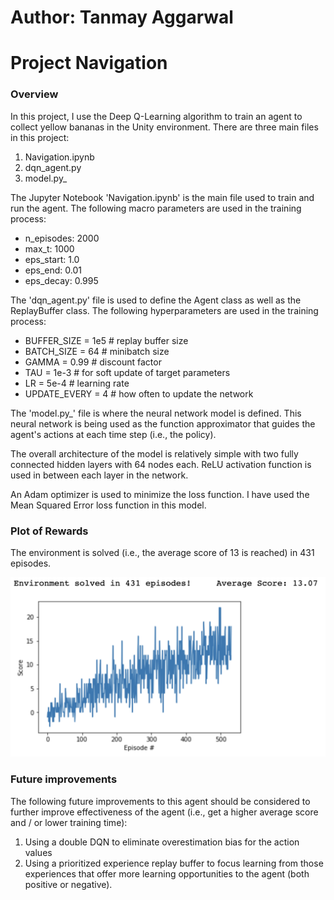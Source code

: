 # Author: Tanmay Aggarwal

# Project Navigation

### Overview

In this project, I use the Deep Q-Learning algorithm to train an agent to collect yellow bananas in the Unity environment. There are three main files in this project:
1. Navigation.ipynb
2. dqn_agent.py
3. model.py_

The Jupyter Notebook 'Navigation.ipynb' is the main file used to train and run the agent. The following macro parameters are used in the training process:
- n_episodes: 2000
- max_t: 1000
- eps_start: 1.0
- eps_end: 0.01
- eps_decay: 0.995

The 'dqn_agent.py' file is used to define the Agent class as well as the ReplayBuffer class. The following hyperparameters are used in the training process:

- BUFFER_SIZE = 1e5               # replay buffer size
- BATCH_SIZE = 64                 # minibatch size
- GAMMA = 0.99                    # discount factor
- TAU = 1e-3                      # for soft update of target parameters
- LR = 5e-4                       # learning rate
- UPDATE_EVERY = 4                # how often to update the network

The 'model.py_' file is where the neural network model is defined. This neural network is being used as the function approximator that guides the agent's actions at each time step (i.e., the policy).

The overall architecture of the model is relatively simple with two fully connected hidden layers with 64 nodes each. ReLU activation function is used in between each layer in the network.

An Adam optimizer is used to minimize the loss function. I have used the Mean Squared Error loss function in this model.

### Plot of Rewards

The environment is solved (i.e., the average score of 13 is reached) in 431 episodes.

![Rewards Image](/Plot_of_Rewards.png)

### Future improvements

The following future improvements to this agent should be considered to further improve effectiveness of the agent (i.e., get a higher average score and / or lower training time):
1. Using a double DQN to eliminate overestimation bias for the action values
2. Using a prioritized experience replay buffer to focus learning from those experiences that offer more learning opportunities to the agent (both positive or negative).
